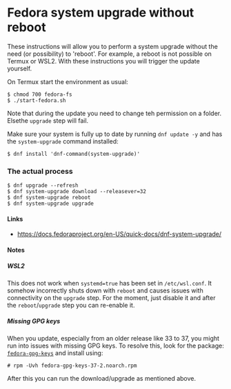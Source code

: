 Fedora system upgrade without reboot
===================================

These instructions will allow you to perform a system upgrade without the need (or possibility) to 'reboot'. For example,
a reboot is not possible on Termux or WSL2. With these instructions you will trigger the update yourself.


On Termux start the environment as usual:
```
$ chmod 700 fedora-fs
$ ./start-fedora.sh
```
Note that during the update you need to change teh permission on a folder. Elsethe `upgrade` step will fail.

Make sure your system is fully up to date by running `dnf update -y` and has the `system-upgrade` command installed:

```
$ dnf install 'dnf-command(system-upgrade)'
```


### The actual process

```
$ dnf upgrade --refresh
$ dnf system-upgrade download --releasever=32
$ dnf system-upgrade reboot
$ dnf system-upgrade upgrade
```


#### Links

  * https://docs.fedoraproject.org/en-US/quick-docs/dnf-system-upgrade/


#### Notes

##### WSL2

This does not work when `systemd=true` has been set in `/etc/wsl.conf`. It somehow incorrectly shuts down with `reboot` and causes issues with connectivity on the `upgrade` step. For the moment, just disable it and after the `reboot`/`upgrade` step you can re-enable it.


##### Missing GPG keys

When you update, especially from an older release like 33 to 37, you might run into issues with missing GPG keys. To resolve this, look for the package: [`fedora-gpg-keys`](https://rpmfind.net/linux/rpm2html/search.php?query=fedora-gpg-keys) and install using:

```
# rpm -Uvh fedora-gpg-keys-37-2.noarch.rpm
```

After this you can run the download/upgrade as mentioned above.